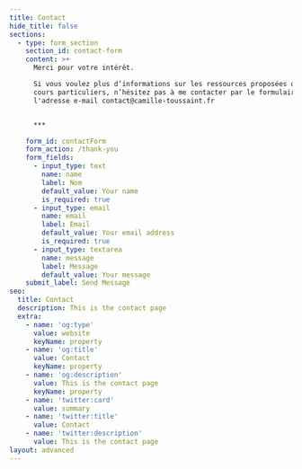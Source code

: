 ```yaml
---
title: Contact
hide_title: false
sections:
  - type: form_section
    section_id: contact-form
    content: >+
      Merci pour votre intérêt.

      Si vous voulez plus d’informations sur les ressources proposées ou sur les
      cours particuliers, n’hésitez pas à me contacter par le formulaire ou à
      l'adresse e-mail contact@camille-toussaint.fr


      ***

    form_id: contactForm
    form_action: /thank-you
    form_fields:
      - input_type: text
        name: name
        label: Nom
        default_value: Your name
        is_required: true
      - input_type: email
        name: email
        label: Email
        default_value: Your email address
        is_required: true
      - input_type: textarea
        name: message
        label: Message
        default_value: Your message
    submit_label: Send Message
seo:
  title: Contact
  description: This is the contact page
  extra:
    - name: 'og:type'
      value: website
      keyName: property
    - name: 'og:title'
      value: Contact
      keyName: property
    - name: 'og:description'
      value: This is the contact page
      keyName: property
    - name: 'twitter:card'
      value: summary
    - name: 'twitter:title'
      value: Contact
    - name: 'twitter:description'
      value: This is the contact page
layout: advanced
---
```

